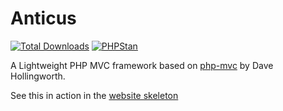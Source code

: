 # Anticus

[![Total Downloads](https://img.shields.io/packagist/dt/mikebirch/anticus.svg?style=flat-square)](https://packagist.org/packages/mikebirch/anticus)
[![PHPStan](https://img.shields.io/badge/PHPStan-level%207-brightgreen.svg?style=flat-square)](https://github.com/phpstan/phpstan)

A Lightweight PHP MVC framework based on [php-mvc](https://github.com/daveh/php-mvc) by Dave Hollingworth.

See this in action in the [website skeleton](https://github.com/mikebirch/anticus-app) 
